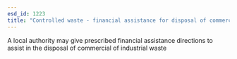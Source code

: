 ```yaml
---
esd_id: 1223
title: "Controlled waste - financial assistance for disposal of commercial waste"
---
```


A local authority may give prescribed financial assistance directions to assist in the disposal of commercial of industrial waste


